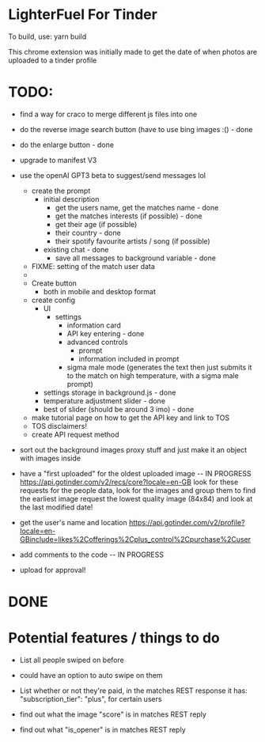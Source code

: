 # LighterFuel For Tinder

To build, use: yarn build

This chrome extension was initially made to get the date of when photos are uploaded to a tinder profile


# TODO:
  - find a way for craco to merge different js files into one
  - do the reverse image search button (have to use bing images :() - done
  - do the enlarge button  - done
  - upgrade to manifest V3
  - use the openAI GPT3 beta to suggest/send messages lol
    - create the prompt
      - initial description
        - get the users name, get the matches name - done
        - get the matches interests (if possible) - done
        - get their age (if possible)
        - their country - done
        - their spotify favourite artists / song (if possible)
      - existing chat - done
        - save all messages to background variable - done
    - FIXME: setting of the match user data
    - 
    - Create button
      - both in mobile and desktop format
    - create config
      - UI
        - settings
          - information card
          - API key entering - done
          - advanced controls
            - prompt
            - information included in prompt
          - sigma male mode (generates the text then just submits it to the match on high temperature, with a sigma male prompt)
      - settings storage in background.js - done
      - temperature adjustment slider - done
      - best of slider (should be around 3 imo) - done
    - make tutorial page on how to get the API key and link to TOS
    - TOS disclaimers!
    - create API request method


  - sort out the background images proxy stuff and just make it an object with images inside
  - have a "first uploaded" for the oldest uploaded image -- IN PROGRESS
    https://api.gotinder.com/v2/recs/core?locale=en-GB look for these requests for the people data, look for the images and group them to find the earliest image
    request the lowest quality image (84x84) and look at the last modified date!

  - get the user's name and location https://api.gotinder.com/v2/profile?locale=en-GBinclude=likes%2Cofferings%2Cplus_control%2Cpurchase%2Cuser
  - add comments to the code -- IN PROGRESS
  - upload for approval!

# DONE


# Potential features / things to do
 - List all people swiped on before
  - could have an option to auto swipe on them
 
 - List whether or not they're paid, in the matches REST response it has: "subscription_tier": "plus", for certain users
 - find out what the image "score" is in matches REST reply
 - find out what "is_opener" is in matches REST reply